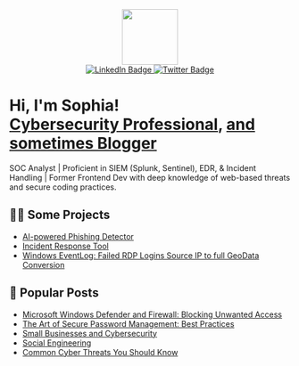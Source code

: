 <div id="header" align="center">
  <img src="https://media.giphy.com/media/M9gbBd9nbDrOTu1Mqx/giphy.gif" width="100"/>

<div id="badges">
  <a href="https://www.linkedin.com/in/sophia-enakpoya/">
    <img src="https://img.shields.io/badge/LinkedIn-blue?style=for-the-badge&logo=linkedin&logoColor=white" alt="LinkedIn Badge"/>
  </a>
  <a href="https://www.twitter.com/sophiaenax">
    <img src="https://img.shields.io/badge/Twitter-blue?style=for-the-badge&logo=twitter&logoColor=white" alt="Twitter Badge"/>
  </a>
</div>
</div>

<h1>Hi, I'm Sophia! <br/><a href="https://github.com/sophi-e"></a><a href="https://www.linkedin.com/in/sophia-enakpoya/">Cybersecurity Professional</a>, <a href="https://sophiaenax.substack.com">and sometimes Blogger</a></h1>

<p>
  SOC Analyst | Proficient in SIEM (Splunk, Sentinel), EDR, & Incident Handling | Former Frontend Dev with deep knowledge of web-based threats and secure coding practices.
</p>

<h2>👨‍💻 Some Projects</h2>

  - [AI-powered Phishing Detector](https://github.com/Sophi-E/ai-phishing-detector)
  - [Incident Response Tool](https://github.com/Sophi-E/incident-response-tool)
  - [Windows EventLog: Failed RDP Logins Source IP to full GeoData Conversion](https://github.com/sophi-e/Sentinel-Lab)

<h2>📰 Popular Posts</h2>

- [Microsoft Windows Defender and Firewall: Blocking Unwanted Access](https://open.substack.com/pub/sophiaenax/p/microsoft-windows-defender-and-firewall?r=1okfa6&utm_campaign=post&utm_medium=web)
- [The Art of Secure Password Management: Best Practices](https://open.substack.com/pub/sophiaenax/p/the-art-of-secure-password-management?r=1okfa6&utm_campaign=post&utm_medium=web)
- [Small Businesses and Cybersecurity](https://open.substack.com/pub/sophiaenax/p/small-businesses-and-cybersecurity?r=1okfa6&utm_campaign=post&utm_medium=web)
- [Social Engineering](https://open.substack.com/pub/sophiaenax/p/social-engineering?r=1okfa6&utm_campaign=post&utm_medium=web)
- [Common Cyber Threats You Should Know](https://open.substack.com/pub/sophiaenax/p/common-cyber-threats-you-should-know?r=1okfa6&utm_campaign=post&utm_medium=web)
